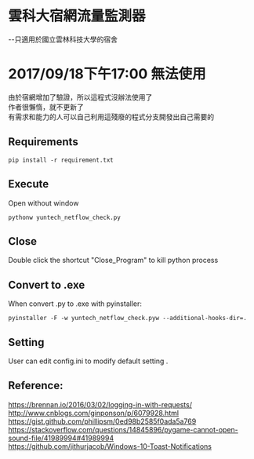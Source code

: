 # 雲科大宿網流量監測器
--只適用於國立雲林科技大學的宿舍

# 2017/09/18下午17:00 無法使用
由於宿網增加了驗證，所以這程式沒辦法使用了 <br>
作者很懶惰，就不更新了<br>
有需求和能力的人可以自己利用這殘廢的程式分支開發出自己需要的<br>

## Requirements
```
pip install -r requirement.txt
```
## Execute
Open without window
```
pythonw yuntech_netflow_check.py
``` 
## Close
Double click the shortcut "Close_Program" to kill python process <p>

## Convert to .exe
When convert .py to .exe with pyinstaller:
```
pyinstaller -F -w yuntech_netflow_check.pyw --additional-hooks-dir=.
```

## Setting
User can edit config.ini to modify default setting .

## Reference: 
https://brennan.io/2016/03/02/logging-in-with-requests/   <br>
http://www.cnblogs.com/ginponson/p/6079928.html   <br>
https://gist.github.com/phillipsm/0ed98b2585f0ada5a769  <br>
https://stackoverflow.com/questions/14845896/pygame-cannot-open-sound-file/41989994#41989994 <br>
https://github.com/jithurjacob/Windows-10-Toast-Notifications  

